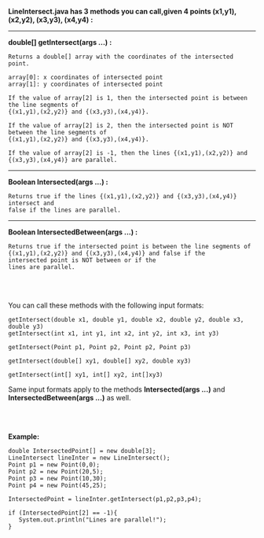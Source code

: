 <b> LineIntersect.java has 3 methods you can call,given 4 points (x1,y1), (x2,y2), (x3,y3), (x4,y4) : </b>

------------------------------------------------------------------------------------------------------------------


   
   
<b>double[] getIntersect(args ...) : </b> 

    Returns a double[] array with the coordinates of the intersected point.
    
    array[0]: x coordinates of intersected point
    array[1]: y coordinates of intersected point

    If the value of array[2] is 1, then the intersected point is between the line segments of 
    {(x1,y1),(x2,y2)} and {(x3,y3),(x4,y4)}.

    If the value of array[2] is 2, then the intersected point is NOT between the line segments of 
    {(x1,y1),(x2,y2)} and {(x3,y3),(x4,y4)}.

    If the value of array[2] is -1, then the lines {(x1,y1),(x2,y2)} and {(x3,y3),(x4,y4)} are parallel.

---------- 

<b>Boolean Intersected(args ...) : </b> 

    Returns true if the lines {(x1,y1),(x2,y2)} and {(x3,y3),(x4,y4)} intersect and
    false if the lines are parallel.

---------- 

<b>Boolean IntersectedBetween(args ...) : </b> 

    Returns true if the intersected point is between the line segments of {(x1,y1),(x2,y2)} and {(x3,y3),(x4,y4)} and false if the     intersected point is NOT between or if the
    lines are parallel.
    
<br></br>
    
You can call these methods with the following input formats:
    
    getIntersect(double x1, double y1, double x2, double y2, double x3, double y3)
    getIntersect(int x1, int y1, int x2, int y2, int x3, int y3)
       
    getIntersect(Point p1, Point p2, Point p2, Point p3)
       
    getIntersect(double[] xy1, double[] xy2, double xy3)
       
    getIntersect(int[] xy1, int[] xy2, int[]xy3)
           
           
Same input formats apply to the methods <b>Intersected(args ...)</b> and <b>IntersectedBetween(args ...)</b> as well.

<br></br>

<b>Example:</b>

    double IntersectedPoint[] = new double[3];
    LineIntersect lineInter = new LineIntersect();
    Point p1 = new Point(0,0);
    Point p2 = new Point(20,5);
    Point p3 = new Point(10,30);
    Point p4 = new Point(45,25);
    
    IntersectedPoint = lineInter.getIntersect(p1,p2,p3,p4);
  
    if (IntersectedPoint[2] == -1){
       System.out.println("Lines are parallel!");
    }
